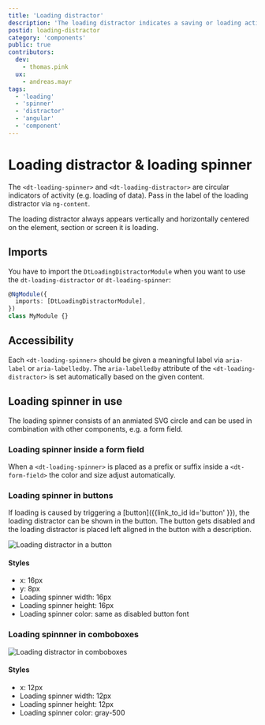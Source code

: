 ```yaml
---
title: 'Loading distractor'
description: 'The loading distractor indicates a saving or loading action.'
postid: loading-distractor
category: 'components'
public: true
contributors:
  dev:
    - thomas.pink
  ux:
    - andreas.mayr
tags:
  - 'loading'
  - 'spinner'
  - 'distractor'
  - 'angular'
  - 'component'
---
```


# Loading distractor & loading spinner

The `<dt-loading-spinner>` and `<dt-loading-distractor>` are circular indicators
of activity (e.g. loading of data). Pass in the label of the loading distractor
via `ng-content`.

<docs-source-example example="LoadingDistractorDefaultExample"></docs-source-example>

The loading distractor always appears vertically and horizontally centered on
the element, section or screen it is loading.

## Imports

You have to import the `DtLoadingDistractorModule` when you want to use the
`dt-loading-distractor` or `dt-loading-spinner`:

```typescript
@NgModule({
  imports: [DtLoadingDistractorModule],
})
class MyModule {}
```

## Accessibility

Each `<dt-loading-spinner>` should be given a meaningful label via `aria-label`
or `aria-labelledby`. The `aria-labelledby` attribute of the
`<dt-loading-distractor>` is set automatically based on the given content.

## Loading spinner in use

The loading spinner consists of an anmiated SVG circle and can be used in
combination with other components, e.g. a form field.

<docs-source-example example="LoadingDistractorSpinnerExample"></docs-source-example>

### Loading spinner inside a form field

When a `<dt-loading-spinner>` is placed as a prefix or suffix inside a
`<dt-form-field>` the color and size adjust automatically.

<docs-source-example example="LoadingDistractorInputExample"></docs-source-example>

### Loading spinner in buttons

If loading is caused by triggering a [button]({{link_to_id id='button' }}), the
loading distractor can be shown in the button. The button gets disabled and the
loading distractor is placed left aligned in the button with a description.

![Loading distractor in a button](https://d24pvdz4mvzd04.cloudfront.net/test/loading-button-416-7cb2ba6cef.png)

#### Styles

- x: 16px
- y: 8px
- Loading spinner width: 16px
- Loading spinner height: 16px
- Loading spinner color: same as disabled button font

### Loading spinnner in comboboxes

![Loading distractor in comboboxes](https://d24pvdz4mvzd04.cloudfront.net/test/loading-combobox-355-0d7a853704.png)

#### Styles

- x: 12px
- Loading spinner width: 12px
- Loading spinner height: 12px
- Loading spinner color: gray-500
